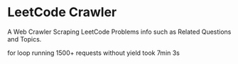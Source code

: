 # LeetCode Crawler

A Web Crawler Scraping LeetCode Problems info such as Related Questions and Topics.

for loop running 1500+ requests without yield took 7min 3s
